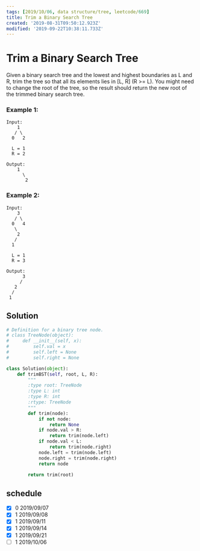 ```yaml
---
tags: [2019/10/06, data structure/tree, leetcode/669]
title: Trim a Binary Search Tree
created: '2019-08-31T09:50:12.923Z'
modified: '2019-09-22T10:38:11.733Z'
---
```


# Trim a Binary Search Tree

Given a binary search tree and the lowest and highest boundaries as L and R, trim the tree so that all its elements lies in [L, R] (R >= L). You might need to change the root of the tree, so the result should return the new root of the trimmed binary search tree.

### Example 1:

```
Input:
    1
   / \
  0   2

  L = 1
  R = 2

Output:
    1
      \
       2
```

### Example 2:

```
Input:
    3
   / \
  0   4
   \
    2
   /
  1

  L = 1
  R = 3

Output:
      3
     /
   2
  /
 1
```

## Solution

```python
# Definition for a binary tree node.
# class TreeNode(object):
#     def __init__(self, x):
#         self.val = x
#         self.left = None
#         self.right = None

class Solution(object):
    def trimBST(self, root, L, R):
        """
        :type root: TreeNode
        :type L: int
        :type R: int
        :rtype: TreeNode
        """
        def trim(node):
            if not node:
                return None
            if node.val > R:
                return trim(node.left)
            if node.val < L:
                return trim(node.right)
            node.left = trim(node.left)
            node.right = trim(node.right)
            return node

        return trim(root)
```


## schedule

* [x] 0 2019/09/07
* [x] 1 2019/09/08
* [x] 1 2019/09/11
* [x] 1 2019/09/14
* [x] 1 2019/09/21
* [ ] 1 2019/10/06
